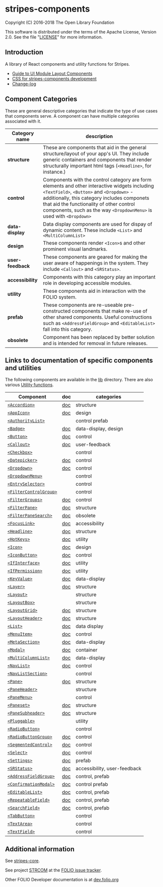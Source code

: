 # stripes-components

Copyright (C) 2016-2018 The Open Library Foundation

This software is distributed under the terms of the Apache License,
Version 2.0. See the file "[LICENSE](LICENSE)" for more information.

## Introduction

A library of React components and utility functions for Stripes.

* [Guide to UI Module Layout Components](docs/UIModuleLayout.md)
* [CSS for stripes-components development](docs/CSSinStripes.md)
* [Change-log](CHANGELOG.md)

## Component Categories

These are general descriptive categories that indicate the type of use cases that components serve. A component can have multiple categories associated with it.

Category name | description
--- | --- 
**structure** | These are components that aid in the general structure/layout of your app's UI. They include generic containers and components that render structurally important html tags (`<Headline>`, for instance.)
**control** | Components with the control category are form elements and other interactive widgets including `<TextField>`, `<Button>` and `<Dropdown>` - additionally, this category includes componets that aid the functionality of other control components, such as the way `<DropdownMenu>` is used with `<Dropdown>`
**data-display** | Data display components are used for dispay of dynamic content. These include `<List>` and `<MultiColumnList>`
**design** | These components render `<Icon>`s and other prominent visual landmarks.
**user-feedback** | These components are geared for making the user aware of happenings in the system. They include `<Callout>` and `<SRStatus>`.
**accessibility** | Components with this category play an important role in developing accessible modules.
**utility** | These components aid in interaction with the FOLIO system.
**prefab** | These components are re-useable pre-constructed components that make re-use of other shared components. Useful constructions such as `<AddressFieldGroup>` and `<EditableList>` fall into this category.
**obsolete** | Component has been replaced by better solution and is intended for removal in future releases.

## Links to documentation of specific components and utilities

The following components are available in the [lib](lib) directory.
There are also various [Utility functions](util/README.md).

Component | doc | categories
--- | --- | ---
[`<Accordion>`](lib/Accordion) | [doc](lib/Accordion/readme.md) | structure
[`<AppIcon>`](lib/AppIcon) | [doc](lib/AppIcon/readme.md) | design
[`<AuthorityList>`](lib/AuthorityList) | | control prefab
[`<Badge>`](lib/Badge) | [doc](lib/Badge/readme.md) | data-display, design
[`<Button>`](lib/Button) | [doc](lib/Button/readme/general.md) | control
[`<Callout>`](lib/Callout) | [doc](lib/Callout/readme.md) | user-feedback
[`<Checkbox>`](lib/Checkbox) | | control
[`<Datepicker>`](lib/Datepicker) | [doc](lib/Datepicker/readme.md) | control
[`<Dropdown>`](lib/Dropdown) | [doc](lib/Dropdown/readme.md) | control
[`<DropdownMenu>`](lib/DropdownMenu) | | control
[`<EntrySelector>`](lib/EntrySelector) | | control
[`<FilterControlGroup>`](lib/FilterControlGroup) | | control
[`<FilterGroups>`](lib/FilterGroups) | [doc](lib/FilterGroups/readme.md) | control
[`<FilterPane>`](lib/FilterPane) | [doc](lib/FilterPane/readme.md) | structure
[`<FilterPaneSearch>`](lib/FilterPaneSearch) | [doc](lib/FilterPaneSearch/readme.md) | obsolete
[`<FocusLink>`](lib/FocusLink) | [doc](lib/FocusLink/readme.md) | accessibility
[`<Headline>`](lib/Headline) | [doc](lib/Headline/readme.md) | structure 
[`<HotKeys>`](lib/HotKeys) | [doc](lib/HotKeys/readme.md) | utility
[`<Icon>`](lib/Icon) | [doc](lib/Icon/readme.md) | design
[`<IconButton>`](lib/IconButton) | [doc](lib/IconButton/readme.md) | control
[`<IfInterface>`](lib/IfInterface) | [doc](lib/IfInterface/readme.md) | utility
[`<IfPermission>`](lib/IfPermission) | [doc](lib/IfPermission/readme.md) | utility
[`<KeyValue>`](lib/KeyValue) | [doc](lib/KeyValue/readme.md) | data-display
[`<Layer>`](lib/Layer) | [doc](lib/Layer/readme.md) | structure
[`<Layout>`](lib/Layout) | | structure
[`<LayoutBox>`](lib/LayoutBox) | | structure
[`<LayoutGrid>`](lib/LayoutGrid) | [doc](lib/LayoutGrid/readme.md) | structure
[`<LayoutHeader>`](lib/LayoutHeader) | [doc](lib/LayoutHeader/readme.md) | structure
[`<List>`](lib/List) | [doc](lib/List/readme.md) | data display
[`<MenuItem>`](lib/MenuItem) | [doc](lib/MenuItem/readme.md) | control
[`<MetaSection>`](lib/MetaSection) | [doc](lib/MetaSection/readme.md) | data-display
[`<Modal>`](lib/Modal) | [doc](lib/Modal/readme.md) | container
[`<MultiColumnList>`](lib/MultiColumnList) | [doc](lib/MultiColumnList/readme.md) | data-display
[`<NavList>`](lib/NavList) | [doc](lib/NavList/readme.md) | control
[`<NavListSection>`](lib/NavListSection) | | control
[`<Pane>`](lib/Pane) | [doc](lib/Pane/readme.md) | structure
[`<PaneHeader>`](lib/PaneHeader) | | structure
[`<PaneMenu>`](lib/PaneMenu) | | control
[`<Paneset>`](lib/Paneset) | [doc](lib/Paneset/readme.md) | structure
[`<PaneSubheader>`](lib/PaneSubheader) | [doc](lib/PaneSubheader/readme.md) | structure
[`<Pluggable>`](lib/Pluggable) | | utility
[`<RadioButton>`](lib/RadioButton) | | control
[`<RadioButtonGroup>`](lib/RadioButtonGroup) | [doc](lib/RadioButtonGroup/readme.md) | control
[`<SegmentedControl>`](lib/SegmentedControl) | [doc](lib/SegmentedControl/readme.md) | control
[`<Select>`](lib/Select) | [doc](lib/Select/readme.md) | control
[`<Settings>`](lib/Settings) | [doc](lib/Settings/readme.md) | prefab
[`<SRStatus>`](lib/SRStatus) | [doc](lib/SRStatus/readme.md) | accessibility, user-feedback
[`<AddressFieldGroup>`](lib/structures/AddressFieldGroup) | [doc](lib/structures/AddressFieldGroup/readme.md) | control, prefab
[`<ConfirmationModal>`](lib/structures/ConfirmationModal) | [doc](lib/structures/ConfirmationModal/readme.md) | control prefab
[`<EditableList>`](lib/structures/EditableList) | [doc](lib/structures/EditableList/readme.md) | control, prefab
[`<RepeatableField>`](lib/structures/RepeatableField) | [doc](lib/structures/RepeatableField/readme.md) | control, prefab
[`<SearchField>`](lib/structures/SearchField) | [doc](lib/structures/SearchField/readme.md) | control, prefab
[`<TabButton>`](lib/TabButton) | | control
[`<TextArea>`](lib/TextArea) | | control
[`<TextField>`](lib/TextField) | | control

## Additional information

See [stripes-core](https://github.com/folio-org/stripes-core).

See project [STRCOM](https://issues.folio.org/browse/STRCOM)
at the [FOLIO issue tracker](http://dev.folio.org/community/guide-issues).

Other FOLIO Developer documentation is at [dev.folio.org](http://dev.folio.org/)
